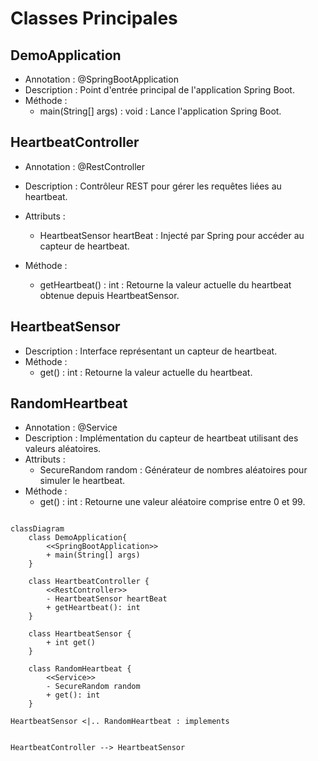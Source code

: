 # Classes Principales
## DemoApplication
* Annotation : @SpringBootApplication
* Description : Point d'entrée principal de l'application Spring Boot.
* Méthode :
  - main(String[] args) : void : Lance l'application Spring Boot.
## HeartbeatController
* Annotation : @RestController
* Description : Contrôleur REST pour gérer les requêtes liées au heartbeat.
* Attributs :
  * HeartbeatSensor heartBeat : Injecté par Spring pour accéder au capteur de heartbeat.

* Méthode :
  * getHeartbeat() : int : Retourne la valeur actuelle du heartbeat obtenue depuis HeartbeatSensor.

## HeartbeatSensor
* Description : Interface représentant un capteur de heartbeat.
* Méthode :
  * get() : int : Retourne la valeur actuelle du heartbeat.

## RandomHeartbeat
* Annotation : @Service
* Description : Implémentation du capteur de heartbeat utilisant des valeurs aléatoires.
* Attributs :
  * SecureRandom random : Générateur de nombres aléatoires pour simuler le heartbeat.
* Méthode :
  * get() : int : Retourne une valeur aléatoire comprise entre 0 et 99.

```mermaid

classDiagram
    class DemoApplication{
        <<SpringBootApplication>>
        + main(String[] args)
    }

    class HeartbeatController {
        <<RestController>>
        - HeartbeatSensor heartBeat
        + getHeartbeat(): int
    }

    class HeartbeatSensor {
        + int get()
    }

    class RandomHeartbeat {
        <<Service>>
        - SecureRandom random
        + get(): int
    }

HeartbeatSensor <|.. RandomHeartbeat : implements


HeartbeatController --> HeartbeatSensor



```
